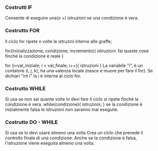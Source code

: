### Costrutti IF 

Consente di eseguire una(o +) istruzioni se una condizione è vera.

### Costrutto FOR

Il ciclo for ripete n volte le istruzini interne alle graffe; 

for(inizializzazione; condizione; incremento){
istruzioni: fai queste cose finché la condizione è reale
}

for (i=val_iniziale; i < val_finale; i++){
    istruzioni
}
La variabile "i", è un contatore (i, j, k), ha una valenza locale (nasce e muore per fare il for). 
Se dichiari "int i" la i è interna al ciclo for.

### Costrutto WHILE

Si usa se non sai quante volte lo devi fare
Il ciclo si ripete finché la condizione è vera.
while(condizione){ 
    istruzioni;
}
se la condizione è inizialmente falsa le istruzioni non saranno mai eseguite.

### Costrutto DO - WHILE

Si usa se lo devi usare almeno una volta
Crea un ciclo che prevede il controllo finale di una condizione. 
Anche se la condizione è falsa, l'istruzione viene eseguita almeno una volta.
